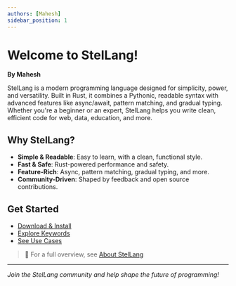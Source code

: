 ```yaml
---
authors: [Mahesh]
sidebar_position: 1
---
```


# Welcome to StelLang!

**By Mahesh**

StelLang is a modern programming language designed for simplicity, power, and versatility. Built in Rust, it combines a Pythonic, readable syntax with advanced features like async/await, pattern matching, and gradual typing. Whether you're a beginner or an expert, StelLang helps you write clean, efficient code for web, data, education, and more.

## Why StelLang?
- **Simple & Readable**: Easy to learn, with a clean, functional style.
- **Fast & Safe**: Rust-powered performance and safety.
- **Feature-Rich**: Async, pattern matching, gradual typing, and more.
- **Community-Driven**: Shaped by feedback and open source contributions.

## Get Started
- [Download & Install](./getting-started/download)
- [Explore Keywords](./getting-started/keywords)
- [See Use Cases](./getting-started/use-cases)

> 📖 For a full overview, see [About StelLang](./stellang)

---

*Join the StelLang community and help shape the future of programming!*
